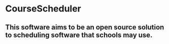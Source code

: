 # CourseScheduler

## This software aims to be an open source solution to scheduling software that schools may use.
